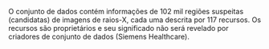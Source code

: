 ﻿O conjunto de dados contém informações de 102 mil regiões suspeitas (candidatas) de imagens de raios-X, cada uma descrita por 117 recursos. Os recursos são proprietários e seu significado não será revelado por criadores de conjunto de dados (Siemens Healthcare). <!--HONumber=42-->
